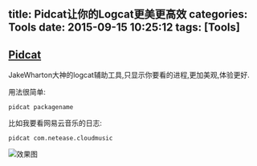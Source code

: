 title: Pidcat让你的Logcat更美更高效
categories: Tools
date: 2015-09-15 10:25:12
tags: [Tools]
---

## [Pidcat](https://github.com/JakeWharton/pidcat)
JakeWharton大神的logcat辅助工具,只显示你要看的进程,更加美观,体验更好.  

用法很简单:  
```
pidcat packagename
```

比如我要看网易云音乐的日志:  
```Shell
pidcat com.netease.cloudmusic
```
![效果图](http://ww1.sinaimg.cn/large/98900c07gw1ew2xfcmr5oj20xx0awq8m.jpg)
